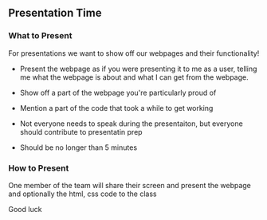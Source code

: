 ## Presentation Time

### What to Present

For presentations we want to show off our webpages and their functionality!

- Present the webpage as if you were presenting it to me as a user, telling me
what the webpage is about and what I can get from the webpage.

- Show off a part of the webpage you're particularly proud of
- Mention a part of the code that took a while to get working
- Not everyone needs to speak during the presentaiton, but everyone should contribute  to presentatin prep
- Should be no longer than 5 minutes

### How to Present
One member of the team will share their screen and present
the webpage and optionally the html, css code to the class

Good luck

